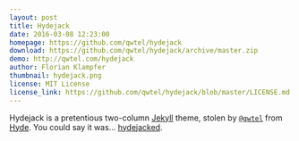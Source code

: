 ```yaml
---
layout: post
title: Hydejack
date: 2016-03-08 12:23:00
homepage: https://github.com/qwtel/hydejack
download: https://github.com/qwtel/hydejack/archive/master.zip
demo: http://qwtel.com/hydejack
author: Florian Klampfer
thumbnail: hydejack.png
license: MIT License
license_link: https://github.com/qwtel/hydejack/blob/master/LICENSE.md
---
```


Hydejack is a pretentious two-column [Jekyll](http://jekyllrb.com)
theme, stolen by [`@qwtel`](https://twitter.com/qwtel) from
[Hyde](http://hyde.getpoole.com). You could say it was...
[hydejacked](http://media3.giphy.com/media/makedRIckZBW8/giphy.gif).
